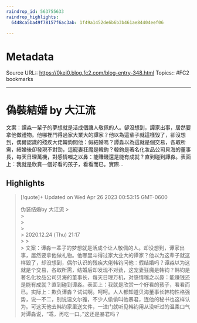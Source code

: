 ```yaml
---
raindrop_id: 563755633
raindrop_highlights:
  6448ca5ba49f78157f6ac3ab: 1f49a1452de6b6b3b461ae84404eef06

---
```


# Metadata
Source URL:: https://0kei0.blog.fc2.com/blog-entry-348.html
Topics:: #FC2 bookmarks

---
# 偽裝結婚 by 大江流

文案：譚淼一輩子的夢想就是活成個讓人敬佩的人。卻沒想到，譚家出事，居然要拿他做禮物。他哪裡鬥得過家大業大的譚家？他以為這輩子就這樣毀了，卻沒想到，偶爾認識的殘疾大佬韓鈞問他：假結婚嗎？譚淼以為這就是個交易，各取所需，結婚後卻發現不對勁，這寵妻狂魔是韓鈞？韓鈞是著名化妝品公司貝海的董事長，每天日理萬機，對感情嗤之以鼻：能賺錢還是能有成就？直到碰到譚淼。表面上：我就是欣賞一個好看的孩子，看看而已。實際...

## Highlights

> [!quote]+ Updated on Wed Apr 26 2023 00:53:15 GMT-0600
>
> 伪装结婚by 大江流
&gt;              
&gt;            
&gt;          
&gt;          
&gt;            2020.12.24 (Thu) 21:17          
&gt;
&gt;          
&gt;            文案：谭淼一辈子的梦想就是活成个让人敬佩的人。却没想到，谭家出事，居然要拿他做礼物。他哪里斗得过家大业大的谭家？他以为这辈子就这样毁了，却没想到，偶尔认识的残疾大佬韩钧问他：假结婚吗？谭淼以为这就是个交易，各取所需，结婚后却发现不对劲，这宠妻狂魔是韩钧？韩钧是著名化妆品公司贝海的董事长，每天日理万机，对感情嗤之以鼻：能赚钱还是能有成就？直到碰到谭淼。表面上：我就是欣赏一个好看的孩子，看看而已。实际上：欺负谭淼？试试啊。呵呵。人人都知道贝海董事长韩钧性格强势，说一不二，别说温文尔雅，不少人偷偷叫他暴君，连他的秘书也这样认为。可这天他去韩钧家里送文件，一进门就听见韩钧用从没听过的温柔口气对谭淼说，“乖，再吃一口。”这还是暴君吗？
